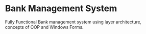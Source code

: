 # Bank Management System

Fully Functional Bank management system using layer architecture, concepts of OOP and Windows Forms.
